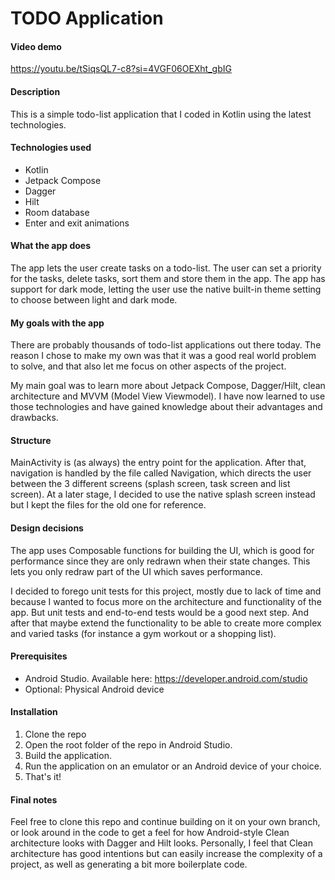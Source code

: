 # TODO Application
#### Video demo 
https://youtu.be/tSiqsQL7-c8?si=4VGF06OEXht_gbIG
#### Description
This is a simple todo-list application that I coded in Kotlin using the latest technologies.
#### Technologies used
- Kotlin
- Jetpack Compose
- Dagger
- Hilt
- Room database
- Enter and exit animations
#### What the app does
The app lets the user create tasks on a todo-list. The user can set a priority for the tasks, delete tasks, sort them and store them in the app. The app has support for dark mode, letting the user use the native built-in theme setting to choose between light and dark mode.

#### My goals with the app
There are probably thousands of todo-list applications out there today. The reason I chose to make my own was that it was a good real world problem to solve, and that also let me focus on other aspects of the project.

My main goal was to learn more about Jetpack Compose, Dagger/Hilt, clean architecture and MVVM (Model View Viewmodel). I have now learned to use those technologies and have gained knowledge about their advantages and drawbacks.

#### Structure
MainActivity is (as always) the entry point for the application. After that, navigation is handled by the file called Navigation, which directs the user between the 3 different screens (splash screen, task screen and list screen). At a later stage, I decided to use the native splash screen instead but I kept the files for the old one for reference.

#### Design decisions
The app uses Composable functions for building the UI, which is good for performance since they are only redrawn when their state changes. This lets you only redraw part of the UI which saves performance. 

I decided to forego unit tests for this project, mostly due to lack of time and because I wanted to focus more on the architecture and functionality of the app. But unit tests and end-to-end tests would be a good next step. And after that maybe extend the functionality to be able to create more complex and varied tasks (for instance a gym workout or a shopping list).


#### Prerequisites
- Android Studio. Available here: https://developer.android.com/studio
- Optional: Physical Android device
#### Installation
1. Clone the repo
2. Open the root folder of the repo in Android Studio.
3. Build the application.
4. Run the application on an emulator or an Android device of your choice.
5. That's it!

#### Final notes
Feel free to clone this repo and continue building on it on your own branch, or look around in the code to get a feel for how Android-style Clean architecture looks with Dagger and Hilt looks. Personally, I feel that Clean architecture has good intentions but can easily increase the complexity of a project, as well as generating a bit more boilerplate code. 
